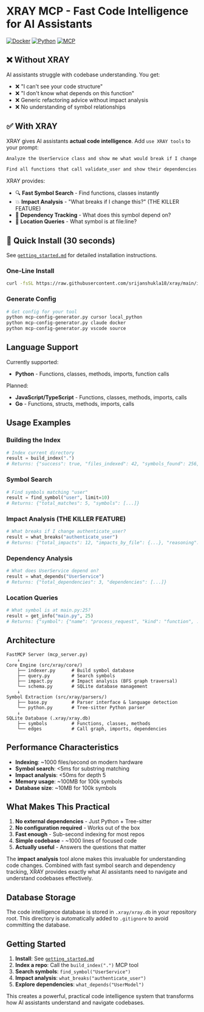 # XRAY MCP - Fast Code Intelligence for AI Assistants

[![Docker](https://img.shields.io/badge/Docker-Available-blue)](https://hub.docker.com) [![Python](https://img.shields.io/badge/Python-3.11+-green)](https://python.org) [![MCP](https://img.shields.io/badge/MCP-Compatible-purple)](https://modelcontextprotocol.io)

## ❌ Without XRAY

AI assistants struggle with codebase understanding. You get:

- ❌ "I can't see your code structure"
- ❌ "I don't know what depends on this function"
- ❌ Generic refactoring advice without impact analysis
- ❌ No understanding of symbol relationships

## ✅ With XRAY

XRAY gives AI assistants **actual code intelligence**. Add `use XRAY tools` to your prompt:

```txt
Analyze the UserService class and show me what would break if I change the authenticate method. use XRAY tools
```

```txt
Find all functions that call validate_user and show their dependencies. use XRAY tools
```

XRAY provides:

- 🔍 **Fast Symbol Search** - Find functions, classes instantly  
- 💥 **Impact Analysis** - "What breaks if I change this?" (THE KILLER FEATURE)
- 🔗 **Dependency Tracking** - What does this symbol depend on?
- 📍 **Location Queries** - What symbol is at file:line?

## 🚀 Quick Install (30 seconds)

See [`getting_started.md`](getting_started.md) for detailed installation instructions.

### One-Line Install

```bash
curl -fsSL https://raw.githubusercontent.com/srijanshukla18/xray/main/install.sh | bash
```

### Generate Config

```bash
# Get config for your tool
python mcp-config-generator.py cursor local_python
python mcp-config-generator.py claude docker  
python mcp-config-generator.py vscode source
```

## Language Support

Currently supported:
- **Python** - Functions, classes, methods, imports, function calls

Planned:
- **JavaScript/TypeScript** - Functions, classes, methods, imports, calls  
- **Go** - Functions, structs, methods, imports, calls

## Usage Examples

### Building the Index
```python
# Index current directory
result = build_index(".")
# Returns: {"success": true, "files_indexed": 42, "symbols_found": 256, ...}
```

### Symbol Search
```python
# Find symbols matching "user"
result = find_symbol("user", limit=10)
# Returns: {"total_matches": 5, "symbols": [...]}
```

### Impact Analysis (THE KILLER FEATURE)
```python
# What breaks if I change authenticate_user?
result = what_breaks("authenticate_user")
# Returns: {"total_impacts": 12, "impacts_by_file": {...}, "reasoning": [...]}
```

### Dependency Analysis
```python
# What does UserService depend on?
result = what_depends("UserService")  
# Returns: {"total_dependencies": 3, "dependencies": [...]}
```

### Location Queries
```python
# What symbol is at main.py:25?
result = get_info("main.py", 25)
# Returns: {"symbol": {"name": "process_request", "kind": "function", ...}}
```

## Architecture

```
FastMCP Server (mcp_server.py)
    ↓
Core Engine (src/xray/core/)
    ├── indexer.py      # Build symbol database
    ├── query.py        # Search symbols  
    ├── impact.py       # Impact analysis (BFS graph traversal)
    └── schema.py       # SQLite database management
    ↓
Symbol Extraction (src/xray/parsers/)
    ├── base.py         # Parser interface & language detection
    └── python.py       # Tree-sitter Python parser
    ↓
SQLite Database (.xray/xray.db)
    ├── symbols         # Functions, classes, methods
    └── edges           # Call graph, imports, dependencies
```

## Performance Characteristics

- **Indexing**: ~1000 files/second on modern hardware
- **Symbol search**: <5ms for substring matching  
- **Impact analysis**: <50ms for depth 5
- **Memory usage**: ~100MB for 100k symbols
- **Database size**: ~10MB for 100k symbols

## What Makes This Practical

1. **No external dependencies** - Just Python + Tree-sitter
2. **No configuration required** - Works out of the box
3. **Fast enough** - Sub-second indexing for most repos
4. **Simple codebase** - ~1000 lines of focused code
5. **Actually useful** - Answers the questions that matter

The **impact analysis** tool alone makes this invaluable for understanding code changes. Combined with fast symbol search and dependency tracking, XRAY provides exactly what AI assistants need to navigate and understand codebases effectively.

## Database Storage

The code intelligence database is stored in `.xray/xray.db` in your repository root. This directory is automatically added to `.gitignore` to avoid committing the database.

## Getting Started

1. **Install**: See [`getting_started.md`](getting_started.md)
2. **Index a repo**: Call the `build_index(".")` MCP tool
3. **Search symbols**: `find_symbol("UserService")`
4. **Impact analysis**: `what_breaks("authenticate_user")`
5. **Explore dependencies**: `what_depends("UserModel")`

This creates a powerful, practical code intelligence system that transforms how AI assistants understand and navigate codebases.
